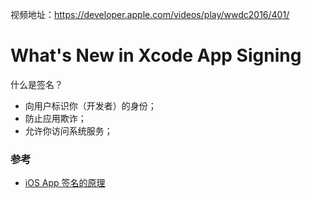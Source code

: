 视频地址：<https://developer.apple.com/videos/play/wwdc2016/401/>


# What's New in Xcode App Signing

什么是签名？
* 向用户标识你（开发者）的身份；
* 防止应用欺诈；
* 允许你访问系统服务；


### 参考

* [iOS App 签名的原理](https://xiaozhuanlan.com/topic/7920416583)

